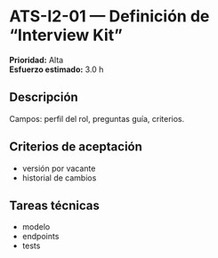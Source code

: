 # ATS-I2-01 — Definición de “Interview Kit”

**Prioridad:** Alta  
**Esfuerzo estimado:** 3.0 h

## Descripción
Campos: perfil del rol, preguntas guía, criterios.

## Criterios de aceptación
- versión por vacante
- historial de cambios

## Tareas técnicas
- modelo
- endpoints
- tests


